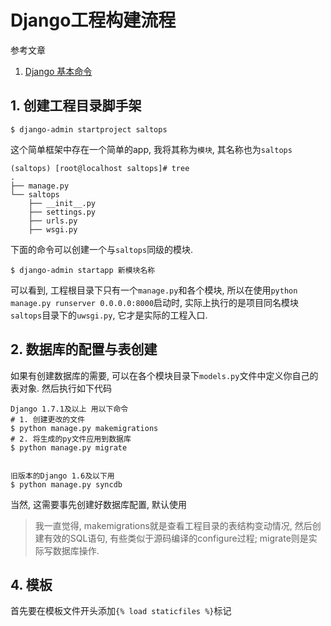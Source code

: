 # Django工程构建流程

参考文章

1. [Django 基本命令](http://code.ziqiangxuetang.com/django/django-basic.html)

## 1. 创建工程目录脚手架

```
$ django-admin startproject saltops
```

这个简单框架中存在一个简单的app, 我将其称为`模块`, 其名称也为`saltops`

```
(saltops) [root@localhost saltops]# tree
.
├── manage.py
└── saltops
    ├── __init__.py
    ├── settings.py
    ├── urls.py
    ├── wsgi.py

```

下面的命令可以创建一个与`saltops`同级的模块.

```
$ django-admin startapp 新模块名称
```

可以看到, 工程根目录下只有一个`manage.py`和各个模块, 所以在使用`python manage.py runserver 0.0.0.0:8000`启动时, 实际上执行的是项目同名模块`saltops`目录下的`uwsgi.py`, 它才是实际的工程入口.

## 2. 数据库的配置与表创建

如果有创建数据库的需要, 可以在各个模块目录下`models.py`文件中定义你自己的表对象. 然后执行如下代码

```
Django 1.7.1及以上 用以下命令
# 1. 创建更改的文件
$ python manage.py makemigrations
# 2. 将生成的py文件应用到数据库
$ python manage.py migrate


旧版本的Django 1.6及以下用
$ python manage.py syncdb
```

当然, 这需要事先创建好数据库配置, 默认使用

> 我一直觉得, makemigrations就是查看工程目录的表结构变动情况, 然后创建有效的SQL语句, 有些类似于源码编译的configure过程; migrate则是实际写数据库操作.

## 4. 模板

首先要在模板文件开头添加`{% load staticfiles %}`标记